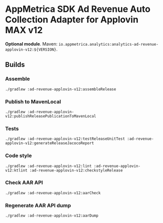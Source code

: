 # AppMetrica SDK Ad Revenue Auto Collection Adapter for Applovin MAX v12

**Optional module**.
Maven: `io.appmetrica.analytics:analytics-ad-revenue-applovin-v12:${VERSION}`.

## Builds

### Assemble

`./gradlew :ad-revenue-applovin-v12:assembleRelease`

### Publish to MavenLocal

`./gradlew :ad-revenue-applovin-v12:publishReleasePublicationToMavenLocal`

### Tests

`./gradlew :ad-revenue-applovin-v12:testReleaseUnitTest :ad-revenue-applovin-v12:generateReleaseJacocoReport`

### Code style

`./gradlew :ad-revenue-applovin-v12:lint :ad-revenue-applovin-v12:ktlint :ad-revenue-applovin-v12:checkstyleRelease`

### Check AAR API

`./gradlew :ad-revenue-applovin-v12:aarCheck`

### Regenerate AAR API dump

`./gradlew :ad-revenue-applovin-v12:aarDump`
